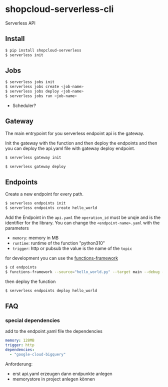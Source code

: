 # shopcloud-serverless-cli

Serverless API

## Install

````sh
$ pip install shopcloud-serverless
$ serverless init
````

## Jobs

```sh
$ serverless jobs init
$ serverless jobs create <job-name>
$ serverless jobs deploy <job-name>
$ serverless jobs run <job-name>
```

- Scheduler?

## Gateway

The main entrypoint for you serverless endpoint api is the gateway.

Init the gateway with the function and then deploy the endpoints and then you can deploy the api.yaml file with gateway deploy endpoint.

```sh
$ serverless gateway init
```

```sh
$ serverless gateway deploy
```


## Endpoints

Create a new endpoint for every path.

```sh
$ serverless endpoints init
$ serverless endpoints create hello_world
```

Add the Endpoint in the `api.yaml` the `operation_id` must be unqie and is the identifier for the library.
You can change the `<endpoint-name>.yaml` with the parameters
- `memory`: memory in MB
- `runtime`: runtime of the function "python310"
- `trigger`: http or pubsub the value is the name of the `topic`

for development you can use the [functions-framework](https://github.com/GoogleCloudPlatform/functions-framework-python)

```sh
$ cd endpoints
$ functions-framework --source="hello_world.py" --target main --debug --port=8080
```

then deploy the function

```sh
$ serverless endpoints deploy hello_world
```

## FAQ

### special dependencies

add to the endpoint.yaml file the dependencies

```yaml
memory: 128MB
trigger: http
dependencies:
  - "google-cloud-bigquery"
```

Anforderung:
- erst api.yaml erzeugen dann endpunkte anlegen
- memorystore in project anlegen können
